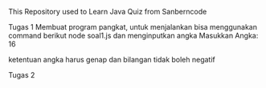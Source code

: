 This Repository used to Learn Java Quiz from Sanberncode 

Tugas 1 
Membuat program pangkat, untuk menjalankan bisa menggunakan command berikut 
    node soal1.js 
dan menginputkan angka 
    Masukkan Angka: 16

ketentuan angka harus genap dan bilangan tidak boleh negatif 

Tugas 2 
